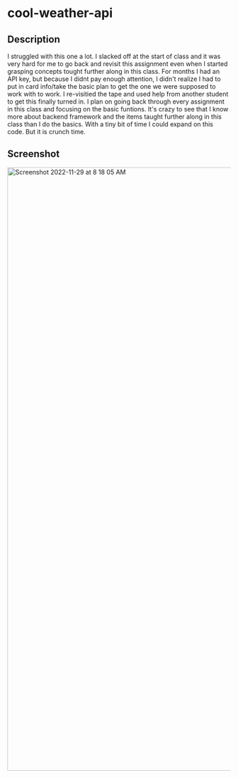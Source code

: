 # cool-weather-api

## Description

I struggled with this one a lot. I slacked off at the start of class and it was very hard for me to go back and revisit this assignment even when I started grasping concepts tought further along in this class. For months I had an API key, but because I didnt pay enough attention, I didn't realize I had to put in card info/take the basic plan to get the one we were supposed to work with to work. I re-visitied the tape and used help from another student to get this finally turned in. I plan on going back through every assignment in this class and focusing on the basic funtions. It's crazy to see that I know more about backend framework and the items taught further along in this class than I do the basics. With a tiny bit of time I could expand on this code. But it is crunch time.

## Screenshot

<img width="1360" alt="Screenshot 2022-11-29 at 8 18 05 AM" src="https://user-images.githubusercontent.com/106830653/204539231-892cf820-c82c-4ae5-a487-b1d979374d34.png">


